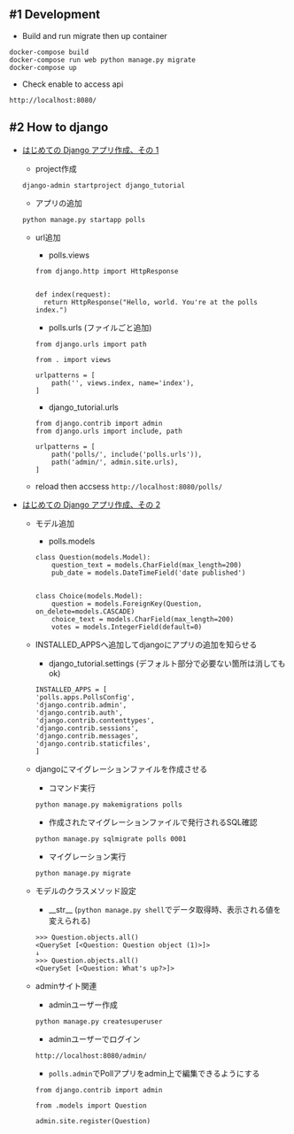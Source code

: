 ## #1 Development

- Build and run migrate then up container

```
docker-compose build
docker-compose run web python manage.py migrate
docker-compose up
```

- Check enable to access api

```
http://localhost:8080/
```

## #2 How to django

- [はじめての Django アプリ作成、その 1](https://docs.djangoproject.com/ja/3.1/intro/tutorial01/)

  - project作成
  ```
  django-admin startproject django_tutorial
  ```

  - アプリの追加
  ```
  python manage.py startapp polls
  ```

  - url追加
    - polls.views
    ```
    from django.http import HttpResponse


    def index(request):
      return HttpResponse("Hello, world. You're at the polls index.")
    ```

    - polls.urls (ファイルごと追加)
    ```
    from django.urls import path

    from . import views

    urlpatterns = [
        path('', views.index, name='index'),
    ]
    ```

    - django_tutorial.urls
    ```
    from django.contrib import admin
    from django.urls import include, path

    urlpatterns = [
        path('polls/', include('polls.urls')),
        path('admin/', admin.site.urls),
    ]
    ```

  - reload then accsess `http://localhost:8080/polls/`

- [はじめての Django アプリ作成、その 2](https://docs.djangoproject.com/ja/3.1/intro/tutorial02/)

  - モデル追加
    - polls.models
    ```
    class Question(models.Model):
        question_text = models.CharField(max_length=200)
        pub_date = models.DateTimeField('date published')


    class Choice(models.Model):
        question = models.ForeignKey(Question, on_delete=models.CASCADE)
        choice_text = models.CharField(max_length=200)
        votes = models.IntegerField(default=0)
    ```

  - INSTALLED_APPSへ追加してdjangoにアプリの追加を知らせる
    - django_tutorial.settings (デフォルト部分で必要ない箇所は消してもok)
    ```
    INSTALLED_APPS = [
    'polls.apps.PollsConfig',
    'django.contrib.admin',
    'django.contrib.auth',
    'django.contrib.contenttypes',
    'django.contrib.sessions',
    'django.contrib.messages',
    'django.contrib.staticfiles',
    ]
    ```

  - djangoにマイグレーションファイルを作成させる
    - コマンド実行
    ```
    python manage.py makemigrations polls
    ```

    - 作成されたマイグレーションファイルで発行されるSQL確認
    ```
    python manage.py sqlmigrate polls 0001
    ```

    - マイグレーション実行
    ```
    python manage.py migrate
    ```

  - モデルのクラスメソッド設定
    - \_\_str\_\_ (`python manage.py shell`でデータ取得時、表示される値を変えられる)
    ```
    >>> Question.objects.all()
    <QuerySet [<Question: Question object (1)>]>
    ↓
    >>> Question.objects.all()
    <QuerySet [<Question: What's up?>]>
    ```

  - adminサイト関連
    - adminユーザー作成
    ```
    python manage.py createsuperuser
    ```

    - adminユーザーでログイン
    ```
    http://localhost:8080/admin/
    ```

    - `polls.admin`でPollアプリをadmin上で編集できるようにする
    ```
    from django.contrib import admin

    from .models import Question

    admin.site.register(Question)
    ```    

